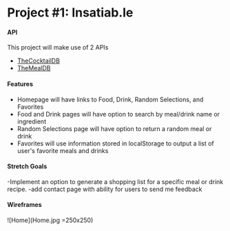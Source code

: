# Project #1: Insatiab.le

#### API
This project will make use of 2 APIs
- [TheCocktailDB](https://www.thecocktaildb.com/api.php)
- [TheMealDB](https://www.themealdb.com/api.php)
  
#### Features
- Homepage will have links to Food, Drink, Random Selections, and Favorites
- Food and Drink pages will have option to search by meal/drink name or ingredient
- Random Selections page will have option to return a random meal or drink
- Favorites will use information stored in localStorage to output a list of user's favorite meals and drinks
  
#### Stretch Goals
-Implement an option to generate a shopping list for a specific meal or drink recipe.
-add contact page with ability for users to send me feedback

#### Wireframes
![Home](Home.jpg =250x250)
